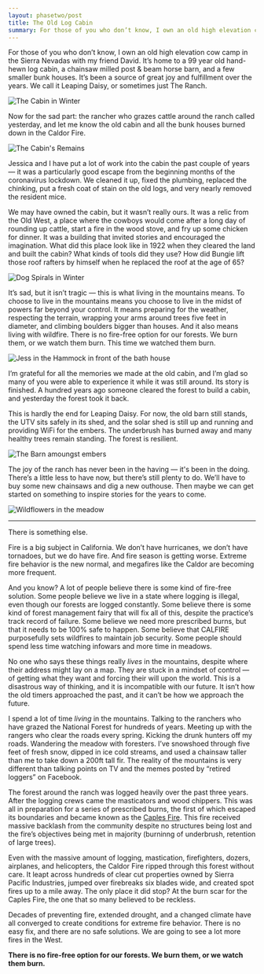 ```yaml
---
layout: phasetwo/post
title: The Old Log Cabin
summary: For those of you who don’t know, I own an old high elevation cow camp in the Sierra Nevadas with my friend David. It’s home to a 99 year old hand-hewn log cabin, a chainsaw milled post & beam horse barn, and a few smaller bunk houses. It’s been a source of great joy and fulfillment over the years. We call it Leaping Daisy, or sometimes just The Ranch.
---
```


For those of you who don’t know, I own an old high elevation cow camp in the Sierra Nevadas with my friend David. It’s home to a 99 year old hand-hewn log cabin, a chainsaw milled post & beam horse barn, and a few smaller bunk houses. It’s been a source of great joy and fulfillment over the years. We call it Leaping Daisy, or sometimes just The Ranch.

![The Cabin in Winter](https://assets.warpspire.com/images/the-old-log-cabin/cabin-in-winter.jpg)

Now for the sad part: the rancher who grazes cattle around the ranch called yesterday, and let me know the old cabin and all the bunk houses burned down in the Caldor Fire.

![The Cabin's Remains](https://assets.warpspire.com/images/the-old-log-cabin/cabin-remains.png)

Jessica and I have put a lot of work into the cabin the past couple of years — it was a particularly good escape from the beginning months of the coronavirus lockdown. We cleaned it up, fixed the plumbing, replaced the chinking, put a fresh coat of stain on the old logs, and very nearly removed the resident mice.

We may have owned the cabin, but it wasn’t really ours. It was a relic from the Old West, a place where the cowboys would come after a long day of rounding up cattle, start a fire in the wood stove, and fry up some chicken for dinner. It was a building that invited stories and encouraged the imagination. What did this place look like in 1922 when they cleared the land and built the cabin? What kinds of tools did they use? How did Bungie lift those roof rafters by himself when he replaced the roof at the age of 65?

![Dog Spirals in Winter](https://assets.warpspire.com/images/the-old-log-cabin/dog-spirals.gif)

It’s sad, but it isn’t tragic — this is what living in the mountains means. To choose to live in the mountains means you choose to live in the midst of powers far beyond your control. It means preparing for the weather, respecting the terrain, wrapping your arms around trees five feet in diameter, and climbing boulders bigger than houses. And it also means living with wildfire. There is no fire-free option for our forests. We burn them, or we watch them burn. This time we watched them burn.

![Jess in the Hammock in front  of the bath house](https://assets.warpspire.com/images/the-old-log-cabin/jess-in-hammock.jpg)

I’m grateful for all the memories we made at the old cabin, and I’m glad so many of you were able to experience it while it was still around. Its story is finished. A hundred years ago someone cleared the forest to build a cabin, and yesterday the forest took it back.

This is hardly the end for Leaping Daisy. For now, the old barn still stands, the UTV sits safely in its shed, and the solar shed is still up and running and providing WiFi for the embers. The underbrush has burned away and many healthy trees remain standing. The forest is resilient.

![The Barn amoungst embers](https://assets.warpspire.com/images/the-old-log-cabin/barn-remains.png)

The joy of the ranch has never been in the having — it's been in the doing. There’s a little less to have now, but there’s still plenty to do. We’ll have to buy some new chainsaws and dig a new outhouse. Then maybe we can get started on something to inspire stories for the years to come.

![Wildflowers in the meadow](https://assets.warpspire.com/images/the-old-log-cabin/meadow.jpg)

----

There is something else.

Fire is a big subject in California. We don’t have hurricanes, we don’t have tornadoes, but we do have fire. And fire season is getting worse. Extreme fire behavior is the new normal, and megafires like the Caldor are becoming more frequent.

And you know? A lot of people believe there is some kind of fire-free solution. Some people believe we live in a state where logging is illegal, even though our forests are logged constantly. Some believe there is some kind of forest management fairy that will fix all of this, despite the practice’s track record of failure. Some believe we need more prescribed burns, but that it needs to be 100% safe to happen. Some believe that CALFIRE purposefully sets wildfires to maintain job security. Some people should spend less time watching infowars and more time in meadows.

No one who says these things really *lives* in the mountains, despite where their address might lay on a map. They are stuck in a mindset of control — of getting what they want and forcing their will upon the world. This is a disastrous way of thinking, and it is incompatible with our future. It isn’t how the old timers approached the past, and it can’t be how we approach the future.

I spend a lot of time *living* in the mountains. Talking to the ranchers who have grazed the National Forest for hundreds of years. Meeting up with the rangers who clear the roads every spring. Kicking the drunk hunters off my roads. Wandering the meadow with foresters. I’ve snowshoed through five feet of fresh snow, dipped in ice cold streams, and used a chainsaw taller than me to take down a 200ft tall fir. The reality of the mountains is very different than talking points on TV and the memes posted by “retired loggers” on Facebook.

The forest around the ranch was logged heavily over the past three years. After the logging crews came the masticators and wood chippers. This was all in preparation for a series of prescribed burns, the first of which escaped its boundaries and became known as the [Caples Fire](https://inciweb.nwcg.gov/incident/6622/). This fire received massive backlash from the community despite no structures being lost and the fire’s objectives being met in majority (burninng of underbrush, retention of large trees).

Even with the massive amount of logging, mastication, firefighters, dozers, airplanes, and helicopters, the Caldor Fire ripped through this forest without care. It leapt across hundreds of clear cut properties owned by Sierra Pacific Industries, jumped over firebreaks six blades wide, and created spot fires up to a mile away. The only place it did stop? At the burn scar for the Caples Fire, the one that so many believed to be reckless.

Decades of preventing fire, extended drought, and a changed climate have all converged to create conditions for extreme fire behavior. There is no easy fix, and there are no safe solutions. We are going to see a lot more fires in the West.

**There is no fire-free option for our forests. We burn them, or we watch them burn.**


